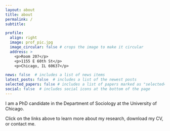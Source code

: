 ```yaml
---
layout: about
title: about
permalink: /
subtitle: 

profile:
  align: right
  image: prof_pic.jpg
  image_circular: false # crops the image to make it circular
  address: >
    <p>Room 207</p>
    <p>1155 E 60th St</p>
    <p>Chicago, IL 60637</p>

news: false  # includes a list of news items
latest_posts: false  # includes a list of the newest posts
selected_papers: false # includes a list of papers marked as "selected={true}"
social: false  # includes social icons at the bottom of the page
---
```





I am a PhD candidate in the Department of Sociology at the University of Chicago.

Click on the links above to learn more about my research, download my CV, or contact me.
